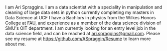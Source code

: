 I am Ari Spraggins. 
I am a data scientist with a speciality in manipulation and cleaning of large data sets in python currently completing my masters in Data Science at UCF
I have a Bachlors in physics from the Wilkes Honors College at FAU, and experience as a member of the data science division of SMU's OIT department. 
I am currently looking for an entry level job in the data science field, and can be reached at ari.spraggins@gmail.com.
Please see my resume at https://github.com/ASpraggin/Resume to learn more about me.
